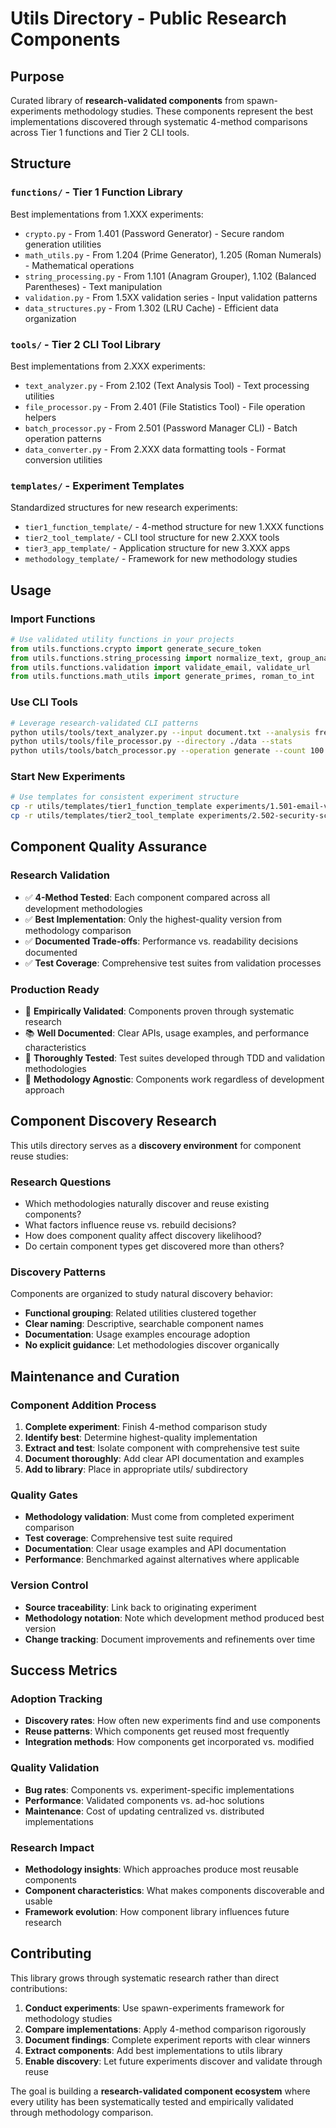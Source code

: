 # Utils Directory - Public Research Components

## Purpose

Curated library of **research-validated components** from spawn-experiments methodology studies. These components represent the best implementations discovered through systematic 4-method comparisons across Tier 1 functions and Tier 2 CLI tools.

## Structure

### `functions/` - Tier 1 Function Library
Best implementations from 1.XXX experiments:
- `crypto.py` - From 1.401 (Password Generator) - Secure random generation utilities
- `math_utils.py` - From 1.204 (Prime Generator), 1.205 (Roman Numerals) - Mathematical operations
- `string_processing.py` - From 1.101 (Anagram Grouper), 1.102 (Balanced Parentheses) - Text manipulation
- `validation.py` - From 1.5XX validation series - Input validation patterns
- `data_structures.py` - From 1.302 (LRU Cache) - Efficient data organization

### `tools/` - Tier 2 CLI Tool Library
Best implementations from 2.XXX experiments:
- `text_analyzer.py` - From 2.102 (Text Analysis Tool) - Text processing utilities
- `file_processor.py` - From 2.401 (File Statistics Tool) - File operation helpers
- `batch_processor.py` - From 2.501 (Password Manager CLI) - Batch operation patterns
- `data_converter.py` - From 2.XXX data formatting tools - Format conversion utilities

### `templates/` - Experiment Templates
Standardized structures for new research experiments:
- `tier1_function_template/` - 4-method structure for new 1.XXX functions
- `tier2_tool_template/` - CLI tool structure for new 2.XXX tools
- `tier3_app_template/` - Application structure for new 3.XXX apps
- `methodology_template/` - Framework for new methodology studies

## Usage

### **Import Functions**
```python
# Use validated utility functions in your projects
from utils.functions.crypto import generate_secure_token
from utils.functions.string_processing import normalize_text, group_anagrams
from utils.functions.validation import validate_email, validate_url
from utils.functions.math_utils import generate_primes, roman_to_int
```

### **Use CLI Tools**
```bash
# Leverage research-validated CLI patterns
python utils/tools/text_analyzer.py --input document.txt --analysis frequency
python utils/tools/file_processor.py --directory ./data --stats
python utils/tools/batch_processor.py --operation generate --count 100
```

### **Start New Experiments**
```bash
# Use templates for consistent experiment structure
cp -r utils/templates/tier1_function_template experiments/1.501-email-validator
cp -r utils/templates/tier2_tool_template experiments/2.502-security-scanner
```

## Component Quality Assurance

### **Research Validation**
- ✅ **4-Method Tested**: Each component compared across all development methodologies
- ✅ **Best Implementation**: Only the highest-quality version from methodology comparison
- ✅ **Documented Trade-offs**: Performance vs. readability decisions documented
- ✅ **Test Coverage**: Comprehensive test suites from validation processes

### **Production Ready**
- 🔬 **Empirically Validated**: Components proven through systematic research
- 📚 **Well Documented**: Clear APIs, usage examples, and performance characteristics
- 🧪 **Thoroughly Tested**: Test suites developed through TDD and validation methodologies
- 🔄 **Methodology Agnostic**: Components work regardless of development approach

## Component Discovery Research

This utils directory serves as a **discovery environment** for component reuse studies:

### **Research Questions**
- Which methodologies naturally discover and reuse existing components?
- What factors influence reuse vs. rebuild decisions?
- How does component quality affect discovery likelihood?
- Do certain component types get discovered more than others?

### **Discovery Patterns**
Components are organized to study natural discovery behavior:
- **Functional grouping**: Related utilities clustered together
- **Clear naming**: Descriptive, searchable component names
- **Documentation**: Usage examples encourage adoption
- **No explicit guidance**: Let methodologies discover organically

## Maintenance and Curation

### **Component Addition Process**
1. **Complete experiment**: Finish 4-method comparison study
2. **Identify best**: Determine highest-quality implementation
3. **Extract and test**: Isolate component with comprehensive test suite
4. **Document thoroughly**: Add clear API documentation and examples
5. **Add to library**: Place in appropriate utils/ subdirectory

### **Quality Gates**
- **Methodology validation**: Must come from completed experiment comparison
- **Test coverage**: Comprehensive test suite required
- **Documentation**: Clear usage examples and API documentation
- **Performance**: Benchmarked against alternatives where applicable

### **Version Control**
- **Source traceability**: Link back to originating experiment
- **Methodology notation**: Note which development method produced best version
- **Change tracking**: Document improvements and refinements over time

## Success Metrics

### **Adoption Tracking**
- **Discovery rates**: How often new experiments find and use components
- **Reuse patterns**: Which components get reused most frequently
- **Integration methods**: How components get incorporated vs. modified

### **Quality Validation**
- **Bug rates**: Components vs. experiment-specific implementations
- **Performance**: Validated components vs. ad-hoc solutions
- **Maintenance**: Cost of updating centralized vs. distributed implementations

### **Research Impact**
- **Methodology insights**: Which approaches produce most reusable components
- **Component characteristics**: What makes components discoverable and usable
- **Framework evolution**: How component library influences future research

## Contributing

This library grows through systematic research rather than direct contributions:

1. **Conduct experiments**: Use spawn-experiments framework for methodology studies
2. **Compare implementations**: Apply 4-method comparison rigorously
3. **Document findings**: Complete experiment reports with clear winners
4. **Extract components**: Add best implementations to utils library
5. **Enable discovery**: Let future experiments discover and validate through reuse

The goal is building a **research-validated component ecosystem** where every utility has been systematically tested and empirically validated through methodology comparison.